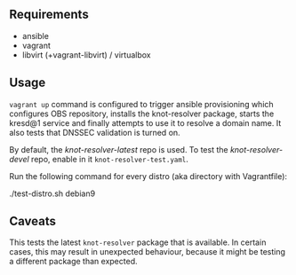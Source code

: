 Requirements
------------

- ansible
- vagrant
- libvirt (+vagrant-libvirt) / virtualbox

Usage
-----

`vagrant up` command is configured to trigger ansible provisioning
which configures OBS repository, installs the knot-resolver package,
starts the kresd@1 service and finally attempts to use it to resolve
a domain name. It also tests that DNSSEC validation is turned on.

By default, the *knot-resolver-latest* repo is used. To test the
*knot-resolver-devel* repo, enable in it `knot-resolver-test.yaml`.

Run the following command for every distro (aka directory with
Vagrantfile):

./test-distro.sh debian9

Caveats
-------

This tests the latest `knot-resolver` package that is available. In certain
cases, this may result in unexpected behaviour, because it might be testing a
different package than expected.

